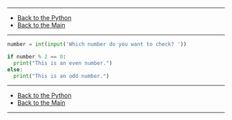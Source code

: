 
---

- [Back to the Python](../python.md)
- [Back to the Main](../../../README.md)

---

```python
number = int(input('Which number do you want to check? '))

if number % 2 == 0:
  print("This is an even number.")
else:
  print("This is an odd number.")
```

---

- [Back to the Python](../python.md)
- [Back to the Main](../../../README.md)

---